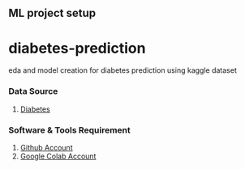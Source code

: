 ## ML project setup

# diabetes-prediction
eda and model creation for diabetes prediction using kaggle dataset

### Data Source 
1. [Diabetes](https://www.kaggle.com/datasets/akshaydattatraykhare/diabetes-dataset)

### Software & Tools Requirement

1. [Github Account](https://github.com)
2. [Google Colab Account](https://colab.research.google.com/)
